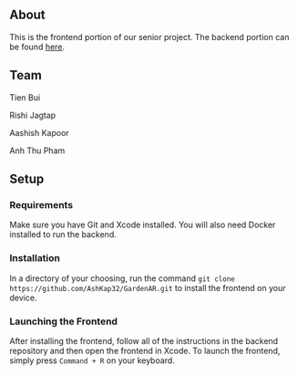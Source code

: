 ## About

This is the frontend portion of our senior project. The backend portion can be found [here](https://github.com/kowobowold/srproj).

## Team

Tien Bui

Rishi Jagtap

Aashish Kapoor

Anh Thu Pham

## Setup

### Requirements

Make sure you have Git and Xcode installed. You will also need Docker installed to run the backend.

### Installation

In a directory of your choosing, run the command `git clone https://github.com/AshKap32/GardenAR.git` to install the frontend on your device.

### Launching the Frontend

After installing the frontend, follow all of the instructions in the backend repository and then open the frontend in Xcode. To launch the frontend, simply press `Command + R` on your keyboard.